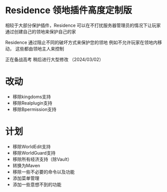 # Residence 领地插件高度定制版

相较于大部分保护插件，Residence 可以在不打扰服务器管理员的情况下让玩家通过创建自己的领地来保护自己的家

Residence 通过阻止不同的破坏方式来保护您的领地 例如不允许玩家在领地内移动， 这些都由领地主人来控制

正在备战高考 稍后进行大型修改 （2024/03/02）

# 改动
- 移除kingdoms支持
- 移除Realplugin支持
- 移除Bpermission支持
  
# 计划
- 移除WorldEdit支持
- 移除WorldGuard支持
- 移除所有经济支持（除Vault）
- 转换为Maven
- 移除一些不必要的命令以及功能
- 添加菜单管理
- 添加一些意想不到的功能
